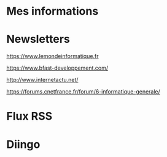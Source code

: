 <h1> Mes informations </h1>


<h1>Newsletters</h1>

https://www.lemondeinformatique.fr</a>

https://www.bfast-developpement.com/

http://www.internetactu.net/

https://forums.cnetfrance.fr/forum/6-informatique-generale/


<h1>Flux RSS<h1>

<h1>Diingo<h1>







